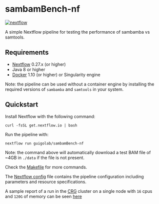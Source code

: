 # sambamBench-nf

[![nextflow](https://img.shields.io/badge/nextflow-%E2%89%A50.27.6-blue.svg)](https://nextflow.io)

A simple Nextflow pipeline for testing the performance of sambamba vs samtools.

## Requirements

- [Nextflow](https://nextflow.io) 0.27.x (or higher)
- Java 8 or higher
- [Docker](https://www.docker.com) 1.10 (or higher) or Singularity engine

Note: the pipeline can be used without a container engine by installing the required versions of `sambamba` and `samtools` in your system.

## Quickstart

Install Nextflow with the following command:

```
curl -fsSL get.nextflow.io | bash
```

Run the pipeline with:

```
nextflow run guigolab/sambamBench-nf
```

Note: the command above will automatically download a test BAM file of ~4GB in `./data` if the file is not present.

Check the [Makefile](Makefile) for more commands.

The [Nextflow config](nextflow.config) file contains the pipeline configuration including parameters and resource specifications.

A sample report of a run in the [CRG](http://www.crg.eu/) cluster on a single node with `16` cpus and `120G` of memory can be seen [here](https://guigolab.github.io/sambamBench-nf/report_16_120G.html) 